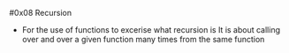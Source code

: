 #0x08 Recursion
- For the use of functions to excerise what recursion is
It is about calling over and over a given function many times from the same
function
